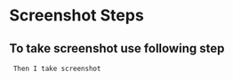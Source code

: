# Screenshot Steps

## To take screenshot use following step

```cucumber
 Then I take screenshot
```
